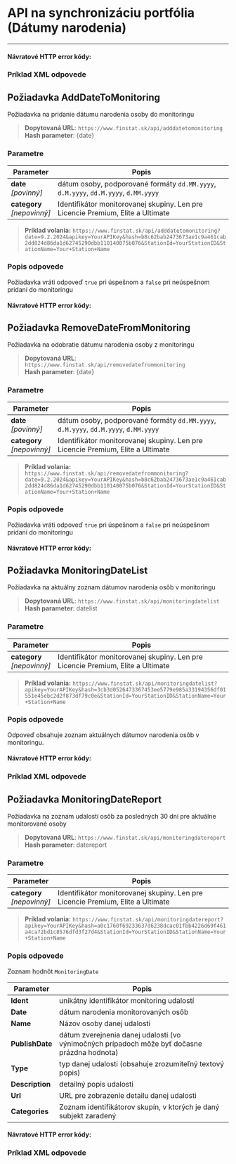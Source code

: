 # API na synchronizáciu portfólia (Dátumy narodenia)

---
[](monitoring-categories.md ':include')

#### Návratové HTTP error kódy:

[](../parts/httperrorcodes.md ':include')

### Príklad XML odpovede
[](../../examples/monitoring-categories.md ':include')

## Požiadavka AddDateToMonitoring
Požiadavka na pridanie dátumu narodenia osoby do monitoringu

> **Dopytovaná URL**: ```https://www.finstat.sk/api/adddatetomonitoring```<br />
> **Hash parameter**: {date}

### Parametre
| Parameter | Popis |
| ----------- | ----------- |
| **date**<br />*[povinný]*| dátum osoby, podporované formáty `dd.MM.yyyy`, `d.M.yyyy`, `dd.M.yyyy`, `d.MM.yyyy` |
| **category**<br />*[nepovinný]*| Identifikátor monitorovanej skupiny. Len pre Licencie Premium, Elite a Ultimate |

[](../parts/parameters.md ':include')


> **Príklad volania:** ```https://www.finstat.sk/api/adddatetomonitoring?date=9.2.2024&apikey=YourAPIKey&hash=b8c62bab2473673ae1c9a461cab2dd824d86da1d62745290dbb110140075b076&StationId=YourStationID&StationName=Your+Station+Name```

### Popis odpovede
Požiadavka vráti odpoveď `true` pri úspešnom a `false`  pri neúspešnom pridaní do monitoringu

#### Návratové HTTP error kódy:
[](../parts/httperrorcodes.md ':include')

## Požiadavka RemoveDateFromMonitoring
Požiadavka na odobratie dátumu narodenia osoby z monitoringu

> **Dopytovaná URL**: ```https://www.finstat.sk/api/removedatefrommonitoring```<br />
> **Hash parameter**: {date}

### Parametre
| Parameter | Popis |
| ----------- | ----------- |
| **date**<br />*[povinný]*| dátum osoby, podporované formáty `dd.MM.yyyy`, `d.M.yyyy`, `dd.M.yyyy`, `d.MM.yyyy` |
| **category**<br />*[nepovinný]*| Identifikátor monitorovanej skupiny. Len pre Licencie Premium, Elite a Ultimate |

[](../parts/parameters.md ':include')


> **Príklad volania:** ```https://www.finstat.sk/api/removedatefrommonitoring?date=9.2.2024&apikey=YourAPIKey&hash=b8c62bab2473673ae1c9a461cab2dd824d86da1d62745290dbb110140075b076&StationId=YourStationID&StationName=Your+Station+Name```

### Popis odpovede
Požiadavka vráti odpoveď `true` pri úspešnom a `false`  pri neúspešnom pridaní do monitoringu

#### Návratové HTTP error kódy:
[](../parts/httperrorcodes.md ':include')


## Požiadavka MonitoringDateList
Požiadavka na aktuálny zoznam dátumov narodenia osôb v monitoringu

> **Dopytovaná URL**: ```https://www.finstat.sk/api/monitoringdatelist```<br />
> **Hash parameter**: datelist

### Parametre
| Parameter | Popis |
| ----------- | ----------- |
| **category**<br />*[nepovinný]*| Identifikátor monitorovanej skupiny. Len pre Licencie Premium, Elite a Ultimate |

[](../parts/parameters.md ':include')

> **Príklad volania:** ```https://www.finstat.sk/api/monitoringdatelist?apikey=YourAPIKey&hash=3cb3d0526473367453ee5779e985a33194356df01551e45ebc2d2f873df79c0e&StationId=YourStationID&StationName=Your+Station+Name```

### Popis odpovede
Odpoveď obsahuje zoznam aktuálnych dátumov narodenia osôb v monitoringu.

#### Návratové HTTP error kódy:
[](../parts/httperrorcodes.md ':include')

### Príklad XML odpovede
[](../../examples/monitoring-datelist.md ':include')

## Požiadavka MonitoringDateReport
Požiadavka na zoznam udalostí osôb za posledných 30 dní pre aktuálne monitorované osoby

> **Dopytovaná URL**: ```https://www.finstat.sk/api/monitoringdatereport```<br />
> **Hash parameter**: datereport

### Parametre
| Parameter | Popis |
| ----------- | ----------- |
| **category**<br />*[nepovinný]*| Identifikátor monitorovanej skupiny. Len pre Licencie Premium, Elite a Ultimate |

[](../parts/parameters.md ':include')

> **Príklad volania:** ```https://www.finstat.sk/api/monitoringdatereport?apikey=YourAPIKey&hash=a0c1760f69233637d6238dcac01fbb4226d69f461a4ca72bd1c8576dfd3f27d4&StationId=YourStationID&StationName=Your+Station+Name```

### Popis odpovede
Zoznam hodnôt `MonitoringDate`

| Parameter | Popis |
| ----------- | ----------- |
| **Ident** | unikátny identifikátor monitoring udalostí |
| **Date** | dátum narodenia monitorovaných osôb |
| **Name** | Názov osoby danej udalosti |
| **PublishDate** | dátum zverejnenia danej udalosti (vo výnimočných prípadoch môže byť dočasne prázdna hodnota) |
| **Type** | typ danej udalosti (obsahuje zrozumiteľný textový popis) |
| **Description** | detailný popis udalosti |
| **Url** | URL pre zobrazenie detailu danej udalosti |
| **Categories** | Zoznam identifikátorov skupín, v ktorých je daný subjekt zaradený |

#### Návratové HTTP error kódy:
[](../parts/httperrorcodes.md ':include')

### Príklad XML odpovede
[](../../examples/monitoring-datereport.md ':include')